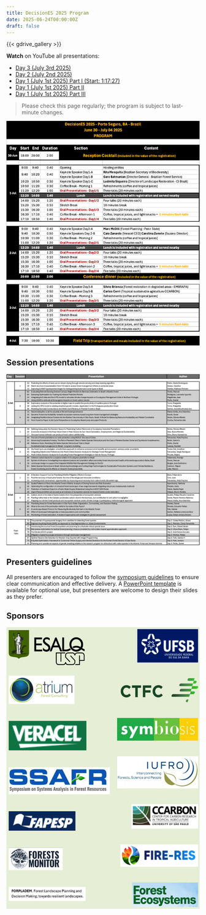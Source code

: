 ```yaml
---
title: DecisionES 2025 Program
date: 2025-06-24T00:00:00Z
draft: false
---
```


{{< gdrive_gallery >}}

**Watch** on YouTube all presentations:
<ul>
	<li><a href="https://youtube.com/live/oJH5xgxU41U?feature=share"
	       target="_blank">Day 3 (July 3rd 2025) </a></li>
	<li><a href="https://youtube.com/live/Uk_sOwxppao?feature=share"
	       target="_blank">Day 2 (July 2nd 2025) </a></li>
	<li><a href="https://youtube.com/live/m10NJLkyhgI?feature=share" 
           target="_blank">Day 1 (July 1st 2025) Part I (Start: 1:17:27)</a></li>
	<li><a href="https://youtube.com/live/rWhHTHJlXjY?feature=share" 
           target="_blank">Day 1 (July 1st 2025) Part II</a></li>
	<li><a href="https://youtube.com/live/YFxrDKgFFxU?feature=share" 
           target="_blank">Day 1 (July 1st 2025) Part III</a></li>
</ul>

> Please check this page regularly;
> the program is subject to last-minute changes.

![Program](/images/Program_en_20250625.png)

## Session presentations

![Presenters](/images/OralPresenters_20250703.png)

## Presenters guidelines

All presenters are encouraged to follow the 
[symposium guidelines](/pdfs/DecisionES_2025_PresentersGuidelines.pdf) 
to ensure clear communication and effective delivery. A 
[PowerPoint template](/ppts/DecisionES2025_PPT_Template.pptx)
is available for optional use, but presenters are welcome to design their 
slides as they prefer.

## Sponsors

![Sponsors](/images/Decisiones2025_Sponsors.png)
